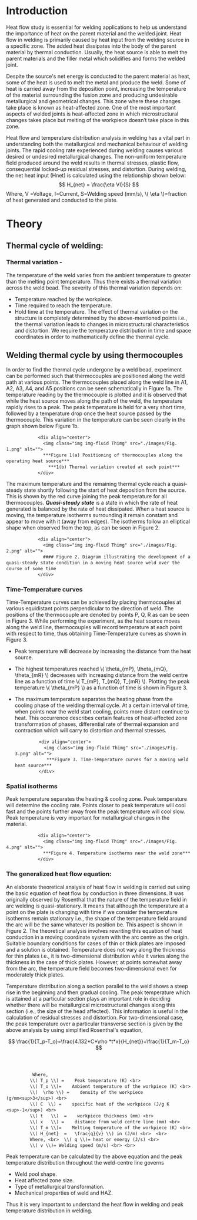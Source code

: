 #  Introduction

Heat flow study is essential for welding applications to help us understand the importance of heat on the parent material and the welded joint. Heat flow in welding is primarily caused by heat input from the welding source in a specific zone. The added heat dissipates into the body of the parent material by thermal conduction. Usually, the heat source is able to melt the parent materials and the filler metal which solidifies and forms the welded joint.
 
Despite the source's net energy is conducted to the parent material as heat, some of the heat is used to melt the metal and produce the weld. Some of heat is carried away from the deposition point, increasing the temperature of the material surrounding the fusion zone and producing undesirable   metallurgical and geometrical changes. This zone where these changes take place is known as heat-affected zone. One of the most important aspects of welded joints is heat-affected zone in which microstructural changes takes place but melting of the workpiece doesn’t take place in this zone.

Heat flow and temperature distribution analysis in welding has a vital part in understanding both the metallurgical and mechanical behaviour of welding joints. The rapid cooling rate experienced during welding causes various desired or undesired metallurgical changes. The non-uniform temperature field produced around the weld results in thermal stresses, plastic flow, consequential locked-up residual stresses, and distortion.
During welding, the net heat input (Hnet) is calculated using the relationship shown below:
$$ H_{net} =  \frac{\eta VI}{S} $$
Where, V =Voltage,
      I=Current,
      S=Welding speed (mm/s), 
      \\( \\eta \\)=fraction of heat generated and conducted to the plate.
  
# Theory
## Thermal cycle of welding:
### Thermal variation - 
The temperature of the weld varies from the ambient temperature to greater than the melting point   temperature. Thus there exists a thermal variation across the weld bead.
 The severity of this thermal variation depends on:
- Temperature reached by the workpiece.
- Time required to reach the temperature.
- Hold time at the temperature.
The effect of thermal variation on the structure is completely determined by the above-mentioned points i.e., the thermal variation leads to changes in microstructural characteristics and distortion.
 We require the temperature distribution in time and space coordinates in order to mathematically define the thermal cycle.

## Welding thermal cycle by using thermocouples
 In order to find the thermal cycle undergone by a weld bead, experiment can be performed such that thermocouples are positioned along the weld path at various points. The thermocouples placed along the weld line in A1, A2, A3, A4, and A5 positions can be seen schematically in Figure 1a.
The temperature reading by the thermocouple is plotted and it is observed that while the heat source moves along the path of the weld, the temperature rapidly rises to a peak. The peak temperature is held for a very short time, followed by a temperature drop once the heat source passed by the thermocouple. This variation in the temperature can be seen clearly in the graph shown below Figure 1b.

                <div align="center">
                  <img class="img img-fluid Thimg" src="./images/Fig. 1.png" alt="">
                  ***Figure 1(a) Positioning of thermocouples along the operating heat source***
                    ***1(b) Thermal variation created at each point***
                </div>

The maximum temperature and the remaining thermal cycle reach a quasi-steady state shortly following the start of heat deposition from the source. This is shown by the red curve joining the peak temperature for all thermocouples.
  ***Quasi-steady state*** is a state in which the rate of heat generated is balanced by the rate of heat dissipated.
  When a heat source is moving, the temperature isotherms surrounding it remain constant and appear to move with it (away from edges). The isotherms follow an elliptical shape when observed from the top, as can be seen in Figure 2.

                <div align="center">
                  <img class="img img-fluid Thimg" src="./images/Fig. 2.png" alt="">
                  #### Figure 2. Diagram illustrating the development of a quasi-steady state condition in a moving heat source weld over the course of some time
                </div>

### Time-Temperature curves
      
Time-Temperature curves can be achieved by placing thermocouples at   various equidistant points perpendicular to the direction of weld. The positions of the thermocouple are denoted by points P, Q, R as can be seen in Figure 3. While performing the experiment, as the heat source moves along the weld line, thermocouples will record temperature at each point with respect to time, thus obtaining Time-Temperature curves as shown in Figure 3. 
 - Peak temperature will decrease by increasing the distance from the heat source.</li>
 - The highest temperatures reached \\( \theta_{mP}, \theta_{mQ}, \theta_{mR} \\) decreases with increasing distance from the weld centre line as a function of time \\( T_{mP}, T_{mQ}, T_{mR} \\). Plotting the peak temperature \\( \theta_{mP} \\) as a function of time is shown in Figure 3.
 - The maximum temperature separates the heating phase from the cooling phase of the welding thermal cycle.  At a certain interval of time, when points near the weld start cooling, points more distant continue to heat. This occurrence describes certain features of heat-affected zone transformation of phases, differential rate of thermal expansion and contraction which will carry to distortion and thermal stresses.
      
                <div align="center">
                  <img class="img img-fluid Thimg" src="./images/Fig. 3.png" alt="">
                   ***Figure 3. Time-Temperature curves for a moving weld heat source***
                </div>

### Spatial isotherms
Peak temperature separates the heating & cooling zone. Peak temperature will determine the cooling rate. Points closer to peak temperature will cool fast and the points further away from the peak temperature will cool slow. Peak temperature is very important for metallurgical changes in the material.

                <div align="center">
                  <img class="img img-fluid Thimg" src="./images/Fig. 4.png" alt="">
                  ***Figure 4. Temperature isotherms near the weld zone***
                </div>

### The generalized heat flow equation:
An elaborate theoretical analysis of heat flow in welding is carried out using the basic equation of heat flow by conduction in three dimensions. It was originally observed by Rosenthal that the nature of the temperature field in arc welding is quasi-stationary. It means that although the temperature at a point on the plate is changing with time if we consider the temperature isotherms remain stationary i.e., the shape of the temperature field around the arc will be the same whatever its position be. This aspect is shown in Figure 2. The theoretical analysis involves rewriting this equation of heat conduction in a moving coordinate system with the arc centre as the origin. Suitable boundary conditions for cases of thin or thick plates are imposed and a solution is obtained. Temperature does not vary along the thickness for thin plates i.e., it is two-dimensional distribution while it varies along the thickness in the case of thick plates. However, at points somewhat away from the arc, the temperature field becomes two-dimensional even for moderately thick plates.

Temperature distribution along a section parallel to the weld shows a steep rise in the beginning and then gradual cooling. The peak temperature which is attained at a particular section plays an important role in deciding whether there will be metallurgical microstructural changes along this section (i.e., the size of the head affected). This information is useful in the calculation of residual stresses and distortion.
For two-dimensional case, the peak temperature over a particular transverse section is given by the above analysis by using simplified Rosenthal's   equation,

$$ \frac{1}{T_p-T_o}=\frac{4.132*C*\rho *t*x}{H_{net}}+\frac{1}{T_m-T_o} $$ <br><br>

              Where,
             \\( T_p \\) =    Peak temperature (K) <br>
             \\( T_o \\)=    Ambient temperature of the workpiece (K) <br>
             \\(  \rho \\) =    density of the workpiece (g/mm<sup>3</sup>) <br>
             \\( C  \\) =    specific heat of the workpiece (J/g K <sup>-1</sup>) <br>
             \\( t   \\)  =    workpiece thickness (mm) <br>
             \\( x   \\) =    distance from weld centre line (mm) <br>
             \\( T_m \\)=    Melting temperature of the workpiece (K) <br>
             \\( H_{net}  =   \frac{q}{v} \\) in (J/m) <br>  <br>
             Where, <br>  \\( q \\)= heat or energy (J/s) <br>
             \\( v \\)= Welding speed (m/s) <br> <br>
   

Peak temperature can be calculated by the above equation and the peak temperature distribution throughout the weld-centre line governs
- Weld pool shape.
- Heat affected zone size.
- Type of metallurgical transformation.
- Mechanical properties of weld and HAZ.

Thus it is very important to understand the heat flow in welding and peak temperature distribution in welding.

<script id="MathJax-script" async src="https://cdn.jsdelivr.net/npm/mathjax@3/es5/tex-mml-chtml.js"></script>
